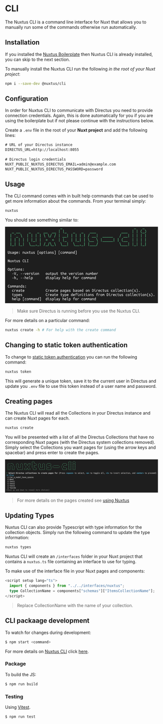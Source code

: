 # CLI

The Nuxtus CLI is a command line interface for Nuxt that allows you to manually run some of the commands otherwise run automatically.

## Installation

If you installed the [Nuxtus Boilerplate](README.md#installation) then Nuxtus CLI is already installed, you can skip to the next section.

To manually install the Nuxtus CLI run the following *in the root of your Nuxt project*:

```bash	
npm i --save-dev @nuxtus/cli
```

## Configuration

In order for Nuxtus CLI to communicate with Directus you need to provide connection credentials. Again, this is done automatically for you if you are using the boilerplate but if not please continue with the instructions below.

Create a `.env` file in the root of your **Nuxt project** and add the following lines:

```
# URL of your Directus instance
DIRECTUS_URL=http://localhost:8055

# Directus login credentials
NUXT_PUBLIC_NUXTUS_DIRECTUS_EMAIL=admin@example.com
NUXT_PUBLIC_NUXTUS_DIRECTUS_PASSWORD=password
```

## Usage

The CLI command comes with in built help commands that can be used to get more information about the commands. From your terminal simply:

```bash
nuxtus
```

You should see something similar to:

![Nuxtus-CLI Screenshot](images/nuxtus-cli.png)

> Make sure Directus is running before you use the Nuxtus CLI.

For more details on a particular command:

```bash
nuxtus create -h # For help with the create command
```

## Changing to static token authentication

To change to [static token authentication](https://docs.directus.io/reference/authentication.html) you can run the following command:

```bash
nuxtus token
```

This will generate a unique token, save it to the current user in Directus and update you `.env` file to use this token instead of a user name and password.

## Creating pages

The Nuxtus CLI will read all the Collections in your Directus instance and can create Nuxt pages for each.

```bash
nuxtus create
```

You will be presented with a list of all the Directus Collections that have no corresponding Nuxt pages (with the Directus system collections removed). Simply select the Collections you want pages for (using the arrow keys and spacebar) and press enter to create the pages.

![Nuxtus CLI create interface](images/nuxtus-cli-create.png)

> For more details on the pages created see [using Nuxtus](using-nuxtus.md#using-directus-data)

## Updating Types

Nuxtus CLI can also provide Typescript with type information for the collection objects. Simply run the following command to update the type information:

```bash
nuxtus types
```

Nuxtus CLI will create an `/interfaces` folder in your Nuxt project that contains a `nuxtus.ts` file containing an interface to use for typing.

To make use of the interface file in your Nuxt pages and components:

```typescript
<script setup lang="ts">
  import { components } from "../../interfaces/nuxtus";
  type CollectionName = components["schemas"]["ItemsCollectionName"];
</script>
```

> Replace CollectionName with the name of your collection.

## CLI packaage development

To watch for changes during development:

```bash
$ npm start <command>
```

For more details on [Nuxtus CLI](https://github.com/nuxtus/cli) click [here](https://github.com/nuxtus/cli).

### Package

To build the JS:

```bash
$ npm run build
```

### Testing

Using [Vitest](https://vitest.dev/). 

```bash
$ npm run test
```